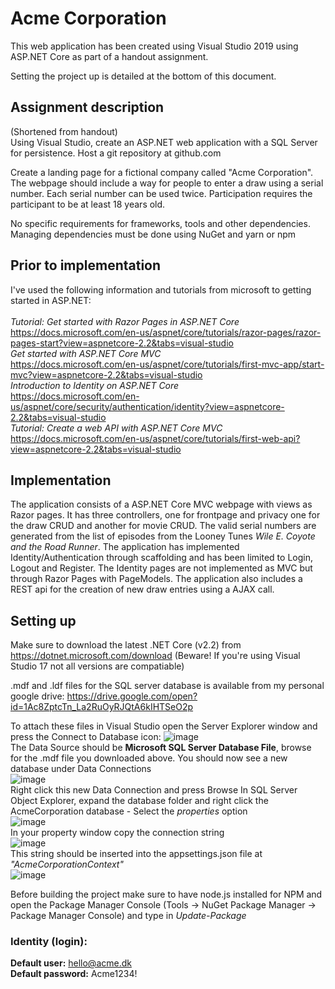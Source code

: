 # Acme Corporation
This web application has been created using Visual Studio 2019 using ASP.NET Core as part of a handout assignment.

Setting the project up is detailed at the bottom of this document.

## Assignment description
(Shortened from handout) <br>
Using Visual Studio, create an ASP.NET web application with a SQL Server for persistence. Host a git repository at github.com

Create a landing page for a fictional company called "Acme Corporation".
The webpage should include a way for people to enter a draw using a serial number. Each serial number can be used twice.
Participation requires the participant to be at least 18 years old.

No specific requirements for frameworks, tools and other dependencies. Managing dependencies must be done using NuGet and yarn or npm

## Prior to implementation
I've used the following information and tutorials from microsoft to getting started in ASP.NET:<br><br>
_Tutorial: Get started with Razor Pages in ASP.NET Core_<br>
https://docs.microsoft.com/en-us/aspnet/core/tutorials/razor-pages/razor-pages-start?view=aspnetcore-2.2&tabs=visual-studio <br>
_Get started with ASP.NET Core MVC_<br>
https://docs.microsoft.com/en-us/aspnet/core/tutorials/first-mvc-app/start-mvc?view=aspnetcore-2.2&tabs=visual-studio<br>
_Introduction to Identity on ASP.NET Core_<br>
https://docs.microsoft.com/en-us/aspnet/core/security/authentication/identity?view=aspnetcore-2.2&tabs=visual-studio<br>
_Tutorial: Create a web API with ASP.NET Core MVC_<br>
https://docs.microsoft.com/en-us/aspnet/core/tutorials/first-web-api?view=aspnetcore-2.2&tabs=visual-studio<br>

## Implementation
The application consists of a ASP.NET Core MVC webpage with views as Razor pages. It has three controllers, one for frontpage and privacy one for the draw CRUD and another for movie CRUD. The valid serial numbers are generated from the list of episodes from the Looney Tunes *Wile E. Coyote and the Road Runner*. The application has implemented Identity/Authentication through scaffolding and has been limited to Login, Logout and Register. The Identity pages are not implemented as MVC but through Razor Pages with PageModels. The application also includes a REST api for the creation of new draw entries using a AJAX call.

## Setting up
Make sure to download the latest .NET Core (v2.2) from https://dotnet.microsoft.com/download (Beware! If you're using Visual Studio 17 not all versions are compatiable)

.mdf and .ldf files for the SQL server database is available from my personal google drive: https://drive.google.com/open?id=1Ac8ZptcTn_La2RuOyRJQtA6kIHTSeO2p

To attach these files in Visual Studio open the Server Explorer window and press the Connect to Database icon: ![image](https://user-images.githubusercontent.com/26866680/57581195-51fd4980-74b4-11e9-9e82-2ffe75d2be88.png)<br> The Data Source should be **Microsoft SQL Server Database File**, browse for the .mdf file you downloaded above. You should now see a new database under Data Connections<br> ![image](https://user-images.githubusercontent.com/26866680/57581223-b6200d80-74b4-11e9-87b1-850f8fe18bf3.png)
<br>
Right click this new Data Connection and press Browse In SQL Server Object Explorer, expand the database folder and right click the AcmeCorporation database - Select the *properties* option<br> ![image](https://user-images.githubusercontent.com/26866680/57581263-42cacb80-74b5-11e9-9556-0e949c3e92d8.png) <br>
In your property window copy the connection string <br>
![image](https://user-images.githubusercontent.com/26866680/57581292-989f7380-74b5-11e9-99ea-a5ce19eb2861.png)<br>
This string should be inserted into the appsettings.json file at *"AcmeCorporationContext"* <br>![image](https://user-images.githubusercontent.com/26866680/57581309-d3a1a700-74b5-11e9-9f27-d47b18ffe786.png)<br>

Before building the project make sure to have node.js installed for NPM and open the Package Manager Console (Tools -> NuGet Package Manager -> Package Manager Console) and type in *Update-Package*



### Identity (login):
**Default user:** hello@acme.dk<br>
**Default password:** Acme1234!<br>
